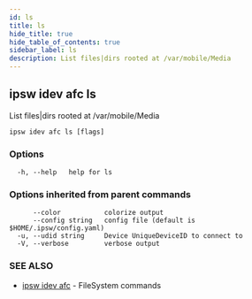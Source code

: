 ```yaml
---
id: ls
title: ls
hide_title: true
hide_table_of_contents: true
sidebar_label: ls
description: List files|dirs rooted at /var/mobile/Media
---
```

## ipsw idev afc ls

List files|dirs rooted at /var/mobile/Media

```
ipsw idev afc ls [flags]
```

### Options

```
  -h, --help   help for ls
```

### Options inherited from parent commands

```
      --color           colorize output
      --config string   config file (default is $HOME/.ipsw/config.yaml)
  -u, --udid string     Device UniqueDeviceID to connect to
  -V, --verbose         verbose output
```

### SEE ALSO

* [ipsw idev afc](/docs/cli/ipsw/idev/afc)	 - FileSystem commands


